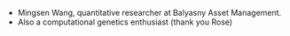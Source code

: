 - Mingsen Wang, quantitative researcher at Balyasny Asset Management.
- Also a computational genetics enthusiast (thank you Rose)

<!---
Icosahedral-Dice/Icosahedral-Dice is a ✨ special ✨ repository because its `README.md` (this file) appears on your GitHub profile.
You can click the Preview link to take a look at your changes.
--->
